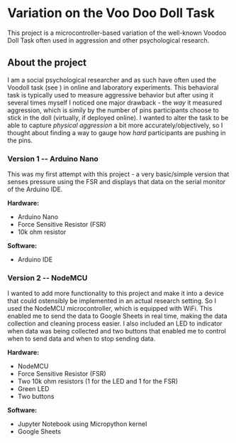 # Variation on the Voo Doo Doll Task
 This project is a microcontroller-based variation of the well-known Voodoo Doll Task often used in aggression and other psychological research.
 
 ## About the project
 I am a social psychological researcher and as such have often used the Voodoll task (see ) in online and laboratory experiments. This behavioral task is typically used to measure aggressive behavior but after using it several times myself I noticed one major drawback - the *way* it measured aggression, which is simily by the number of pins participants choose to stick in the doll (virtually, if deployed online). I wanted to alter the task to be able to capture *physical aggression* a bit more accurately/objectively, so I thought about finding a way to gauge how *hard* participants are pushing in the pins. 
 
 ### Version 1 -- Arduino Nano
 This was my first attempt with this project - a very basic/simple version that senses pressure using the FSR and displays that data on the serial monitor of the Arduino IDE.
 
 **Hardware:**
 * Arduino Nano
 * Force Sensitive Resistor (FSR)
 * 10k ohm resistor
 
**Software:**
 * Arduino IDE
 
 ### Version 2 -- NodeMCU
 I wanted to add more functionality to this project and make it into a device that could ostensibly be implemented in an actual research setting. So I used the NodeMCU microcontroller, which is equipped with WiFi. This enabled me to send the data to Google Sheets in real time, making the data collection and cleaning process easier. I also included an LED to indicator when data was being collected and two buttons that enabled me to control when to send data and when to stop sending data.
 
 **Hardware:**
 * NodeMCU
 * Force Sensitive Resistor (FSR)
 * Two 10k ohm resistors (1 for the LED and 1 for the FSR)
 * Green LED
 * Two buttons
 
**Software:**
 * Jupyter Notebook using Micropython kernel
 * Google Sheets
 
 
